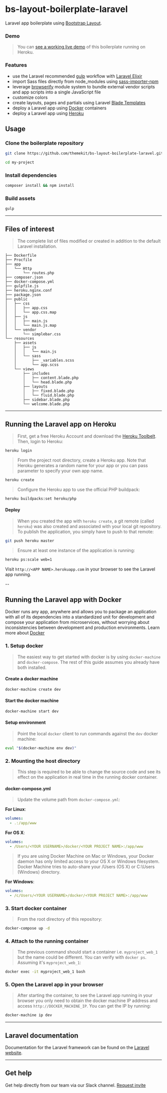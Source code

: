 # bs-layout-boilerplate-laravel
Laravel app boilerplate using [Bootstrap Layout](https://github.com/themekit/bootstrap-layout).

### Demo
> You can [see a working live demo](http://bootstrap-layout-laravel.herokuapp.com) of this boilerplate running on Heroku.

### Features
- use the Laravel recommended [gulp](https://github.com/gulpjs/gulp) workflow with [Laravel Elixir](https://github.com/laravel/elixir)
- import Sass files directly from node_modules using [sass-importer-npm](https://github.com/themekit/sass-importer-npm)
- leverage [browserify](https://github.com/substack/node-browserify) module system to bundle external vendor scripts and app scripts into a single JavaScript file
- customize colors
- create layouts, pages and partials using Laravel [Blade Templates](https://laravel.com/docs/master/blade)
- deploy a Laravel app using [Docker](https://www.docker.com) containers
- deploy a Laravel app using [Heroku](https://www.heroku.com)

## Usage
### Clone the boilerplate repository
```bash
git clone https://github.com/themekit/bs-layout-boilerplate-laravel.git my-project
```
```bash
cd my-project
```

### Install dependencies
```bash
composer install && npm install
```

### Build assets
```bash
gulp
```

---

## Files of interest
> The complete list of files modified or created in addition to the default Laravel installation.

```
├── Dockerfile
├── Procfile
├── app
│   └── Http
│       └── routes.php
├── composer.json
├── docker-compose.yml
├── gulpfile.js
├── heroku.nginx.conf
├── package.json
├── public
│   ├── css
│   │   ├── app.css
│   │   └── app.css.map
│   ├── js
│   │   ├── main.js
│   │   └── main.js.map
│   └── vendor
│       └── simplebar.css
└── resources
    ├── assets
    │   ├── js
    │   │   └── main.js
    │   └── sass
    │       ├── _variables.scss
    │       └── app.scss
    └── views
        ├── includes
        │   ├── content.blade.php
        │   └── head.blade.php
        ├── layouts
        │   ├── fixed.blade.php
        │   └── fluid.blade.php
        ├── sidebar.blade.php
        └── welcome.blade.php
```

---

## Running the Laravel app on Heroku
> First, get a free Heroku Account and download the [Heroku Toolbelt](https://toolbelt.heroku.com). Then, login to Heroku:

```bash
heroku login
```

> From the project root directory, create a Heroku app. Note that Heroku generates a random name for your app or you can pass parameter to specify your own app name.

```bash
heroku create
```

> Configure the Heroku app to use the official PHP buildpack:

```bash
heroku buildpacks:set heroku/php
```

#### Deploy
> When you created the app with `heroku create`, a git remote (called `heroku`) was also created and associated with your local git repository. To publish the application, you simply have to push to that remote:

```bash
git push heroku master
```

> Ensure at least one instance of the application is running:

```bash
heroku ps:scale web=1
```

Visit `http://<APP NAME>.herokuapp.com` in your browser to see the Laravel app running.

-- 

## Running the Laravel app with Docker
Docker runs any app, anywhere and allows you to package an application with all of its dependencies into a standardized unit for development and compose your application from microservices, without worrying about inconsistencies between development and production environments. Learn more about [Docker](https://www.docker.com)

### 1. Setup docker
> The easiest way to get started with docker is by using `docker-machine` and `docker-compose`. The rest of this guide assumes you already have both installed.

#### Create a docker machine
```bash    
docker-machine create dev
```
    
#### Start the docker machine
```bash
docker-machine start dev
```

#### Setup environment
> Point the local `docker` client to run commands against the `dev` docker machine:

```bash
eval "$(docker-machine env dev)"
```

### 2. Mounting the host directory
> This step is required to be able to change the source code and see its effect on the application in real time in the running docker container.

#### docker-compose.yml
> Update the volume path from `docker-compose.yml`:

**For Linux**:

```yaml
volumes:
  - .:/app/www
```

**For OS X**:

```yaml
volumes:
  - /Users/<YOUR USERNAME>/docker/<YOUR PROJECT NAME>:/app/www
```

> If you are using Docker Machine on Mac or Windows, your Docker daemon has only limited access to your OS X or Windows filesystem. Docker Machine tries to auto-share your /Users (OS X) or C:\Users (Windows) directory. 

**For Windows**:

```yaml
volumes:
  - /c/Users/<YOUR USERNAME>/docker/<YOUR PROJECT NAME>:/app/www
```

### 3. Start docker container
> From the root directory of this repository:

```bash
docker-compose up -d
```

### 4. Attach to the running container
> The previous command should start a container i.e. `myproject_web_1` but the name could be different. You can verify with `docker ps`. Assuming it's `myproject_web_1`:

```bash
docker exec -it myproject_web_1 bash
```

### 5. Open the Laravel app in your browser
> After starting the container, to see the Laravel app running in your browser you only need to obtain the docker machine IP address and access `http://DOCKER_MACHINE_IP`. You can get the IP by running:

```bash
docker-machine ip dev
```

---

## Laravel documentation
Documentation for the Laravel framework can be found on the [Laravel website](http://laravel.com/docs).

---

## Get help
Get help directly from our team via our Slack channel. [Request invite](http://themekit-slack-invite.stamplayapp.com/)
